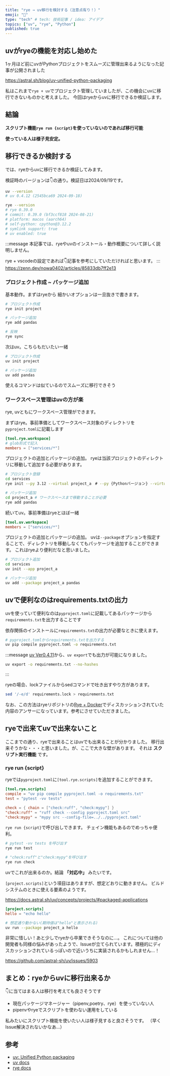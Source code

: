 ```yaml
---
title: "rye → uv移行を検討する（注意点有り！）"
emoji: "👻"
type: "tech" # tech: 技術記事 / idea: アイデア
topics: ["uv", "rye", "Python"]
published: true
---
```


## uvがryeの機能を対応し始めた

1ヶ月ほど前にuvがPythonプロジェクトをスムーズに管理出来るようになった記事が公開されました

https://astral.sh/blog/uv-unified-python-packaging

私はこれまで`rye + uv`でプロジェクト管理していましたが、この機会にuvに移行できないものかと考えました。
今回はryeからuvに移行できるか検証します。

## 結論

**スクリプト機能`rye run {script}`を使っていないのであれば移行可能**

**使っている人は様子見安定。**

## 移行できるか検討する

では、ryeからuvに移行できるか検証してみます。

検証時のバージョンは👇️の通り。検証日は2024/09/19です。

```bash
uv --version
# uv 0.4.12 (2545bca69 2024-09-18)

rye --version
# rye 0.39.0
# commit: 0.39.0 (bf3ccf818 2024-08-21)
# platform: macos (aarch64)
# self-python: cpython@3.12.2
# symlink support: true
# uv enabled: true
```

:::message
本記事では、ryeやuvのインストール・動作概要について詳しく説明しません。

rye + vscodeの設定であれば👇️記事を参考にしていただければと思います。
:::
https://zenn.dev/nowa0402/articles/85833db7ff2e13

### プロジェクト作成 ~ パッケージ追加

基本動作。まずはryeから
細かいオプションは一旦抜きで書きます。

```bash
# プロジェクト作成
rye init project

# パッケージ追加
rye add pandas

# 反映
rye sync
```

次はuv。こちらもだいたい一緒

```bash
# プロジェクト作成
uv init project

# パッケージ追加
uv add pandas
```

使えるコマンドは似ているのでスムーズに移行できそう

### ワークスペース管理はuvの方が楽

rye, uvともにワークスペース管理ができます。

まずはrye。事前準備としてワークスペース対象のディレクトリを`pyproject.toml`に記載します

```toml:pyproject.toml
[tool.rye.workspace]
# glob形式で記入
members = ["services/*"]
```

プロジェクトの追加とパッケージの追加。
ryeは当該プロジェクトのディレクトリに移動して追加する必要があります。

```bash
# プロジェクト登録
cd services
rye init --py 3.12 --virtual project_a　# --py {Pythonバージョン} --virtualで仮想環境設定

# パッケージ追加
cd project_a # ワークスペースまで移動することが必要
rye add pandas
```

続いてuv。事前準備はryeとほぼ一緒

```toml:pyproject.toml
[tool.uv.workspace]
members = ["services/*"]
```

プロジェクトの追加とパッケージの追加。
uvは`--package`オプションを指定することで、ディレクトリを移動しなくてもパッケージを追加することができます。
これはryeより便利だなと思いました。

```bash
# プロジェクト追加
cd services
uv init --app project_a

# パッケージ追加
uv add --package project_a pandas
```

## uvで便利なのはrequirements.txtの出力

uvを使っていて便利なのは`pyproject.toml`に記載してあるパッケージから`requirements.txt`を出力することです

依存関係のインストールに`requirements.txt`の出力が必要なときに使えます。

```bash
# pyproject.tomlからrequirements.txtを出力する
uv pip compile pyproject.toml -o requirements.txt
```

:::message
[uv Ver0.4.11](https://github.com/astral-sh/uv/releases/tag/0.4.11)から、`uv export`でも出力が可能になりました。

```bash
uv export -o requirements.txt --no-hashes
```

:::

ryeの場合、lockファイルからsedコマンドで吐き出すやり方があります。

```bash
sed '/-e/d' requirements.lock > requirements.txt
```

なお、この方法はryeリポジトリの[Rye + Docker](https://github.com/astral-sh/rye/discussions/239)でディスカッションされていた内容のアンサーになっています。参考にさせていただきました。

## ryeで出来てuvで出来ないこと

ここまでの通り、ryeで出来ることはuvでも出来ることが分かりました。
移行出来そうかな・・・と思いました。が、ここで大きな壁があります。
それは **スクリプト実行機能** です。

### rye run {script}

ryeでは`pyproject.toml`に`[tool.rye.scripts]`を追加することができます。

```toml:pyproject.toml
[tool.rye.scripts]
compile = "uv pip compile pyproject.toml -o requirements.txt"
test = "pytest -vv tests"

check = { chain = ["check:ruff", "check:mypy"] }
"check:ruff" = "ruff check --config pyproject.toml src"
"check:mypy" = "mypy src --config-file=../../pyproject.toml"
```

`rye run {script}`で呼び出しできます。
チェイン機能もあるのでめっちゃ便利。

```bash
# pytest -vv tests を呼び出す
rye run test

# "check:ruff"と"check:mypy"を呼び出す
rye run check
```

uvでこれが出来るのか。結論 **「対応中」** みたいです。

`[project.scripts]`という項目はありますが、想定どおりに動きません。
ビルドシステムのときに使える要素のようです。

https://docs.astral.sh/uv/concepts/projects/#packaged-applications

```toml:pyproject.toml
[project.scripts]
hello = "echo hello"
```

```bash
# 想定通り動かない(期待値は"hello"と表示される)
uv run --package project_a hello
```

非常に惜しい！あと少しでryeから卒業できそうなのに…。
これについては他の開発者も同様の悩みがあったようで、Issueが立てられています。積極的にディスカッションされているっぽいので近いうちに実装されるかもしれません…！

https://github.com/astral-sh/uv/issues/5903

## まとめ：ryeからuvに移行出来るか

👇️に当てはまる人は移行を考えても良さそうです

- 現在パッケージマネージャー（pipenv,poetry、rye）を使っていない人
- pipenvやryeでスクリプトを使わない運用をしている

私みたいにスクリプト機能を使いたい人は様子見すると良さそうです。
（早くIssue解決されないかなあ…）

## 参考

- [uv: Unified Python packaging](https://astral.sh/blog/uv-unified-python-packaging)
- [uv docs](https://docs.astral.sh/uv/)
- [rye docs](https://rye.astral.sh/)
